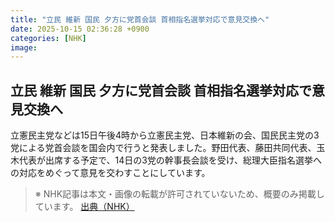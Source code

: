 ```yaml
---
title: "立民 維新 国民 夕方に党首会談 首相指名選挙対応で意見交換へ"
date: 2025-10-15 02:36:28 +0900
categories: [NHK]
image: 
---
```

## 立民 維新 国民 夕方に党首会談 首相指名選挙対応で意見交換へ

立憲民主党などは15日午後4時から立憲民主党、日本維新の会、国民民主党の3党による党首会談を国会内で行うと発表しました。野田代表、藤田共同代表、玉木代表が出席する予定で、14日の3党の幹事長会談を受け、総理大臣指名選挙への対応をめぐって意見を交わすことにしています。

> ※ NHK記事は本文・画像の転載が許可されていないため、概要のみ掲載しています。
[出典（NHK）](http://www3.nhk.or.jp/news/html/20251015/k10014949721000.html)
